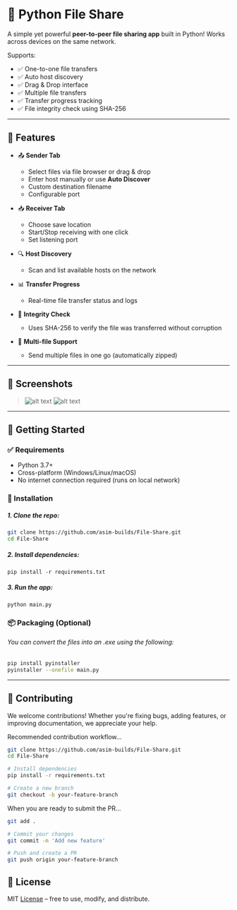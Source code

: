 # 📁 Python File Share

A simple yet powerful **peer-to-peer file sharing app** built in Python! Works across devices on the same network.

Supports:
- ✅ One-to-one file transfers
- ✅ Auto host discovery
- ✅ Drag & Drop interface
- ✅ Multiple file transfers
- ✅ Transfer progress tracking
- ✅ File integrity check using SHA-256

---

## 🎯 Features

- 📤 **Sender Tab**  
  - Select files via file browser or drag & drop  
  - Enter host manually or use **Auto Discover**  
  - Custom destination filename  
  - Configurable port

- 📥 **Receiver Tab**  
  - Choose save location  
  - Start/Stop receiving with one click  
  - Set listening port

- 🔍 **Host Discovery**  
  - Scan and list available hosts on the network

- 📊 **Transfer Progress**  
  - Real-time file transfer status and logs

- 🔐 **Integrity Check**  
  - Uses SHA-256 to verify the file was transferred without corruption

- 📁 **Multi-file Support**  
  - Send multiple files in one go (automatically zipped)

---

## 📸 Screenshots

> ![alt text](assets/sender_tab.png)
> ![alt text](assets/receiver_tab.png)

---

## 🚀 Getting Started

### ✅ Requirements
- Python 3.7+
- Cross-platform (Windows/Linux/macOS)
- No internet connection required (runs on local network)

### 🔧 Installation

##### 1. Clone the repo:
``` bash
git clone https://github.com/asim-builds/File-Share.git
cd File-Share
```

##### 2. Install dependencies:
    pip install -r requirements.txt

##### 3. Run the app:
    python main.py
    
### 📦 Packaging (Optional)
###### You can convert the files into an .exe using the following:
``` bash
pip install pyinstaller
pyinstaller --onefile main.py
```

---

## 🙌 Contributing
We welcome contributions!
Whether you're fixing bugs, adding features, or improving documentation, we appreciate your help.

Recommended contribution workflow...
``` bash
git clone https://github.com/asim-builds/File-Share.git
cd File-Share

# Install dependencies
pip install -r requirements.txt

# Create a new branch
git checkout -b your-feature-branch
```

When you are ready to submit the PR...
``` bash
git add .

# Commit your changes
git commit -m 'Add new feature'

# Push and create a PR
git push origin your-feature-branch
```

## 📢 License
MIT [License](LICENSE) – free to use, modify, and distribute.
